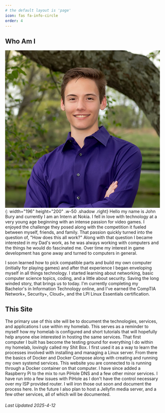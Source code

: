 ```yaml
---
# the default layout is 'page'
icon: fas fa-info-circle
order: 4
---
```


## Who Am I
![Headshot](/assets/img/posts/BuryJ-139.jpg){: width="196" height="200" .w-50 .shadow .right}
Hello my name is John Bury and currently I am an Intern at Nokia. I fell in love with technology at a very young age beginning with an intense passion for video games. I enjoyed the challenge they posed along with the competition it fueled between myself, friends, and family. That passion quickly turned into the question of, "How does this all work?" Along with that question I became interested in my Dad's work, as he was always working with computers and the things he would do fascinated me. Over time my interest in game development has gone away and turned to computers in general.

I soon learned how to pick compatible parts and build my own computer (initially for playing games) and after that experience I began enveloping myself in all things technology. I started learning about networking, basic computer science topics, coding, and a little about security. Saving the long winded story, that brings us to today. I'm currently completing my Bachelor's in Information Technology online, and I've earned the CompTIA Network+, Security+, Cloud+, and the LPI Linux Essentials certification. 

## This Site
The primary use of this site will be to document the technologies, services, and applications I use within my homelab. This serves as a reminder to myself how my homelab is configured and short tutorials that will hopefully help anyone else interested in hosting the same services. That first computer I built has become the testing ground for everything I do within my homelab, lovingly called my Shit Box. I first used it as a way to learn the processes involved with installing and managing a Linux server. From there the basics of Docker and Docker Compose along with creating and running my own systemd services. This website you are connected to is running through a Docker container on that computer. I have since added a Raspberry Pi to the mix to run PiHole DNS and a few other minor services. I have run into a few issues with PiHole as I don't have the control necessary over my ISP provided router. I will iron those out soon and document the process here. In the future I also plan to host a Jellyfin media server, and a few other services, all of which will be documented.

###### *Last Updated 2025-4-12*